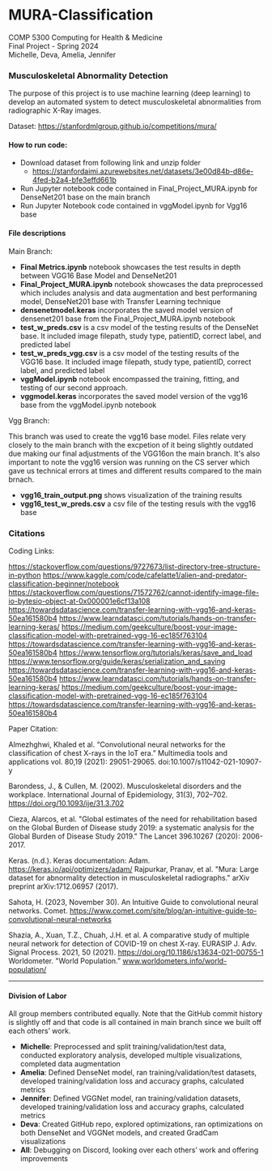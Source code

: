 # MURA-Classification
COMP 5300 Computing for Health & Medicine   
Final Project - Spring 2024  
Michelle, Deva, Amelia, Jennifer

### Musculoskeletal Abnormality Detection  
The purpose of this project is to use machine learning (deep learning) to develop an automated system to detect musculoskeletal abnormalities from radiographic X-Ray images.

Dataset: https://stanfordmlgroup.github.io/competitions/mura/

#### How to run code:
- Download dataset from following link and unzip folder
  - https://stanfordaimi.azurewebsites.net/datasets/3e00d84b-d86e-4fed-b2a4-bfe3effd661b
- Run Jupyter notebook code contained in Final_Project_MURA.ipynb for DenseNet201 base on the main branch
- Run Jupyter Notebook code contained in vggModel.ipynb for Vgg16 base

#### File descriptions

Main Branch:  

 - **Final Metrics.ipynb** notebook showcases the test results in depth between VGG16 Base Model and DenseNet201
 - **Final_Project_MURA.ipynb** notebook showcases the data preprocessed which includes analysis and data augmentation and best performaning model, DenseNet201 base with Transfer Learning technique
 - **densenetmodel.keras** incorporates the saved model version of densenet201 base from the Final_Project_MURA.ipynb notebook
 - **test_w_preds.csv** is a csv model of the testing results of the DenseNet base. It included image filepath, study type, patientID, correct label, and predicted label
 - **test_w_preds_vgg.csv** is a csv model of the testing results of the VGG16 base. It included image filepath, study type, patientID, correct label, and predicted label
 - **vggModel.ipynb** notebook encompassed the training, fitting, and testing of our second approach.
 - **vggmodel.keras** incorporates the saved model version of the vgg16 base from the vggModel.ipynb notebook


Vgg Branch:  

This branch was used to create the vgg16 base model. Files relate very closely to the main branch with the excpetion of it being slightly outdated due making our final adjustments of the VGG16on the main branch. It's also important to note the vgg16 version was running on the CS server which gave us technical errors at times and different results compared to the main brnach.
- **vgg16_train_output.png** shows visualization of the training results
- **vgg16_test_w_preds.csv** a csv file of the testing resuls with the vgg16 base


### Citations

Coding Links:

https://stackoverflow.com/questions/9727673/list-directory-tree-structure-in-python
https://www.kaggle.com/code/cafelatte1/alien-and-predator-classification-beginner/notebook
https://stackoverflow.com/questions/71572762/cannot-identify-image-file-io-bytesio-object-at-0x000001e6cf13a108
https://towardsdatascience.com/transfer-learning-with-vgg16-and-keras-50ea161580b4
https://www.learndatasci.com/tutorials/hands-on-transfer-learning-keras/
https://medium.com/geekculture/boost-your-image-classification-model-with-pretrained-vgg-16-ec185f763104
https://towardsdatascience.com/transfer-learning-with-vgg16-and-keras-50ea161580b4
https://www.tensorflow.org/tutorials/keras/save_and_load
https://www.tensorflow.org/guide/keras/serialization_and_saving 
https://towardsdatascience.com/transfer-learning-with-vgg16-and-keras-50ea161580b4
https://www.learndatasci.com/tutorials/hands-on-transfer-learning-keras/
https://medium.com/geekculture/boost-your-image-classification-model-with-pretrained-vgg-16-ec185f763104
https://towardsdatascience.com/transfer-learning-with-vgg16-and-keras-50ea161580b4


Paper Citation: 

Almezhghwi, Khaled et al. “Convolutional neural networks for the classification of chest X-rays in the IoT era.” Multimedia tools and applications vol. 80,19 
(2021): 29051-29065. doi:10.1007/s11042-021-10907-y

Barondess, J., & Cullen, M. (2002). Musculoskeletal disorders and the workplace. International Journal of Epidemiology, 31(3), 702–702. 
https://doi.org/10.1093/ije/31.3.702

Cieza, Alarcos, et al. "Global estimates of the need for rehabilitation based on the Global Burden of Disease study 2019: a systematic analysis for the Global 
Burden of Disease Study 2019." The Lancet 396.10267 (2020): 2006-2017.

Keras. (n.d.). Keras documentation: Adam. https://keras.io/api/optimizers/adam/
Rajpurkar, Pranav, et al. "Mura: Large dataset for abnormality detection in musculoskeletal radiographs." arXiv preprint arXiv:1712.06957 (2017).

Sahota, H. (2023, November 30). An Intuitive Guide to convolutional neural networks. Comet.
https://www.comet.com/site/blog/an-intuitive-guide-to-convolutional-neural-networks

Shazia, A., Xuan, T.Z., Chuah, J.H. et al. A comparative study of multiple neural network for detection of COVID-19 on chest X-ray. EURASIP J. Adv. Signal 
Process. 2021, 50 (2021). https://doi.org/10.1186/s13634-021-00755-1
Worldometer. "World Population.” www.worldometers.info/world-population/




----

#### Division of Labor

All group members contributed equally. Note that the GitHub commit history is slightly off and that code is all contained in main branch since we built off each others’ work.
- **Michelle**: Preprocessed and split training/validation/test data, conducted exploratory analysis, developed multiple visualizations, completed data augmentation
- **Amelia**: Defined DenseNet model, ran training/validation/test datasets, developed training/validation loss and accuracy graphs, calculated metrics
- **Jennifer**: Defined VGGNet model, ran training/validation datasets, developed training/validation loss and accuracy graphs, calculated metrics
- **Deva**: Created GitHub repo, explored optimizations, ran optimizations on both DenseNet and VGGNet models, and created GradCam visualizations
- **All**: Debugging on Discord, looking over each others’ work and offering improvements


